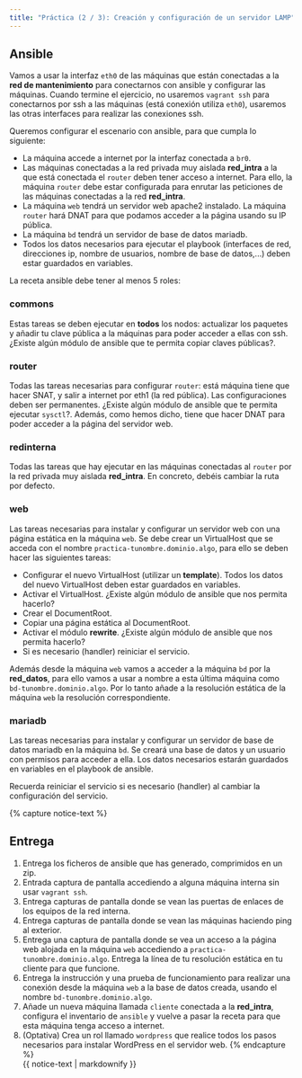 ```yaml
---
title: "Práctica (2 / 3): Creación y configuración de un servidor LAMP"
---
```


## Ansible

Vamos a usar la interfaz `eth0` de las máquinas que están conectadas a la **red de mantenimiento** para conectarnos con ansible y configurar las máquinas. Cuando termine el ejercicio, no usaremos `vagrant ssh` para conectarnos por ssh a las máquinas (está conexión utiliza `eth0`), usaremos las otras interfaces para realizar las conexiones ssh.

Queremos configurar el escenario con ansible, para que cumpla lo siguiente:

* La máquina accede a internet por la interfaz conectada a `br0`.
* Las máquinas conectadas a la red privada muy aislada **red_intra** a la que está conectada el `router` deben tener acceso a internet. Para ello, la máquina `router` debe estar configurada para enrutar las peticiones de las máquinas conectadas a la red **red_intra**. 
* La máquina `web` tendrá un servidor web apache2 instalado. La máquina `router` hará DNAT para que podamos acceder a la página usando su IP pública.
* La máquina `bd` tendrá un servidor de base de datos mariadb.
* Todos los datos necesarios para ejecutar el playbook (interfaces de red, direcciones ip, nombre de usuarios, nombre de base de datos,...) deben estar guardados en variables.

La receta ansible debe tener al menos 5 roles:

### commons

Estas tareas se deben ejecutar en **todos** los nodos: actualizar los paquetes y añadir tu clave pública a la máquinas para poder acceder a ellas con ssh. ¿Existe algún módulo de ansible que te permita copiar claves públicas?.

### router

Todas las tareas necesarias para configurar `router`: está máquina tiene que hacer SNAT, y salir a internet por eth1 (la red pública). Las configuraciones deben ser permanentes. ¿Existe algún módulo de ansible que te permita ejecutar `sysctl`?. Además, como hemos dicho, tiene que hacer DNAT para poder acceder a la página del servidor web.

### redinterna

Todas las tareas que hay ejecutar en las máquinas conectadas al `router` por la red privada muy aislada **red_intra**. En concreto, debéis cambiar la ruta por defecto.

### web 

Las tareas necesarias para instalar y configurar un servidor web con una página estática en la máquina `web`. Se debe crear un VirtualHost que se acceda con el nombre `practica-tunombre.dominio.algo`, para ello se deben hacer las siguientes tareas:

* Configurar el nuevo VirtualHost (utilizar un **template**). Todos los datos del nuevo VirtualHost deben estar guardados en variables.
* Activar el VirtualHost. ¿Existe algún módulo de ansible que nos permita hacerlo?
* Crear el DocumentRoot.
* Copiar una página estática al DocumentRoot.
* Activar el módulo **rewrite**. ¿Existe algún módulo de ansible que nos permita hacerlo?
* Si es necesario (handler) reiniciar el servicio.

Además desde la máquina `web` vamos a acceder a la máquina `bd` por la **red_datos**, para ello vamos a usar a nombre a esta última máquina como `bd-tunombre.dominio.algo`. Por lo tanto añade a la resolución estática de la máquina `web` la resolución correspondiente.

### mariadb

Las tareas necesarias para instalar y configurar un servidor de base de datos mariadb en la máquina `bd`. Se creará una base de datos y un usuario con permisos para acceder a ella. Los datos necesarios estarán guardados en variables en el playbook de ansible.

Recuerda reiniciar el servicio si es necesario (handler) al cambiar la configuración del servicio.

{% capture notice-text %}
## Entrega

1. Entrega los ficheros de ansible que has generado, comprimidos en un zip.
2. Entrada captura de pantalla accediendo a alguna máquina interna sin usar `vagrant ssh`.
3. Entrega capturas de pantalla donde se vean las puertas de enlaces de los equipos de la red interna.
4. Entrega capturas de pantalla donde se vean las máquinas haciendo ping al exterior.
5. Entrega una captura de pantalla donde se vea un acceso a la página web alojada en la máquina `web` accediendo a `practica-tunombre.dominio.algo`. Entrega la línea de tu resolución estática en tu cliente para que funcione.
6. Entrega la instrucción y una prueba de funcionamiento para realizar una conexión desde la máquina `web` a la base de datos creada, usando el nombre `bd-tunombre.dominio.algo`.
7. Añade un nueva máquina llamada `cliente` conectada a la **red_intra**, configura el inventario de `ansible` y vuelve a pasar la receta para que esta máquina tenga acceso a internet.
8. (Optativa) Crea un rol llamado `wordpress` que realice todos los pasos necesarios para instalar WordPress en el servidor web.
{% endcapture %}<div class="notice--info">{{ notice-text | markdownify }}</div>


